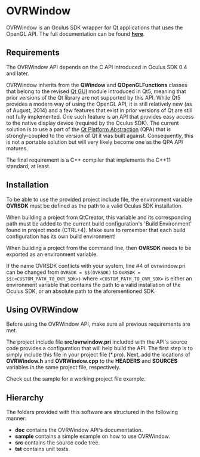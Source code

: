 OVRWindow
=========

OVRWindow is an Oculus SDK wrapper for Qt applications that uses the OpenGL API. The full
documentation can be found [__here__](http://supranove.github.io/OVRWindow).


Requirements
------------

The OVRWindow API depends on the C API introduced in Oculus SDK 0.4 and later.

OVRWindow inherits from the __QWindow__ and __QOpenGLFunctions__ classes that belong to the revised
[Qt GUI][qtgui] module introduced in Qt5, meaning that prior versions of the Qt library are not
supported by this API. While Qt5 provides a modern way of using the OpenGL API, it is still
relatively new (as of August, 2014) and a few features that exist in prior versions of Qt are
still not fully implemented. One such feature is an API that provides easy access to the native
display device (required by the Oculus SDK). The current solution is to use a part of the [Qt
Platform Abstraction][qpa] (QPA) that is strongly-coupled to the version of Qt it was built against.
Consequently, this is not a portable solution but will very likely become one as the QPA API matures.

The final requirement is a C++ compiler that implements the C++11 standard, at least.


Installation
------------

To be able to use the provided project include file, the environment variable __OVRSDK__ must be
defined as the path to a valid Oculus SDK installation.

When building a project from QtCreator, this variable and its corresponding path must be added to
the current build configuration's 'Build Environment' found in project mode (CTRL+4). Make sure to
remember that each build configuration has its own build environment!

When building a project from the command line, then __OVRSDK__ needs to be exported as an
environment variable.

If the name OVRSDK conflicts with your system, line #4 of ovrwindow.pri can be changed from
`OVRSDK = $$(OVRSDK)` to `OVRSDK = $$(<CUSTOM_PATH_TO_OVR_SDK>)` where `<CUSTOM_PATH_TO_OVR_SDK>`
is either an environment variable that contains the path to a valid installation of the Oculus SDK,
or an absolute path to the aforementioned SDK.


Using OVRWindow
---------------

Before using the OVRWindow API, make sure all previous requirements are met.

The project include file __src/ovrwindow.pri__ included with the API's source code provides a
configuration that will help build the API. The first step is to simply include this file in
your project file (*.pro). Next, add the locations of __OVRWindow.h__ and __OVRWindow.cpp__ to the
__HEADERS__ and __SOURCES__ variables in the same project file, respectively.

Check out the sample for a working project file example.


Hierarchy
---------

The folders provided with this software are structured in the following manner:
* __doc__ contains the OVRWindow API's documentation.
* __sample__ contains a simple example on how to use OVRWindow.
* __src__ contains the source code tree.
* __tst__ contains unit tests.


[qtgui]: http://qt-project.org/doc/qt-5/qtgui-index.html
[qpa]: http://qt-project.org/wiki/Qt-Platform-Abstraction

